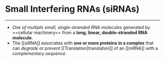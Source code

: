 # Small Interfering RNAs (siRNAs)
---
- *One of multiple small, single-stranded RNA molecules* generated by ==cellular machinery== from a **long, linear, double-stranded RNA molecule**. 
- The [[siRNA]] associates with **one or more proteins in a complex** that can *degrade* or *prevent* [[Translation|translation]] of an [[mRNA]] with a *complementary sequence*.